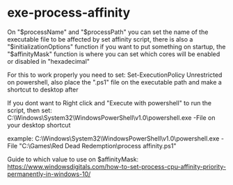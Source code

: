 # exe-process-affinity
On "$processName" and "$processPath" you can set the name of the executable file to be affected by set affinity script, there is also a "$initializationOptions" function if you want to put something on startup, the "$affinityMask" function is where you can set which cores will be enabled or disabled in "hexadecimal"

For this to work properly you need to set: Set-ExecutionPolicy Unrestricted on powershell, also place the ".ps1" file on the executable path and make a shortcut to desktop after

If you dont want to Right click and "Execute with powershell" to run the script, then set: C:\Windows\System32\WindowsPowerShell\v1.0\powershell.exe -File on your desktop shortcut

example: C:\Windows\System32\WindowsPowerShell\v1.0\powershell.exe -File "C:\Games\Red Dead Redemption\process affinity.ps1" 

Guide to which value to use on $affinityMask: https://www.windowsdigitals.com/how-to-set-process-cpu-affinity-priority-permanently-in-windows-10/
